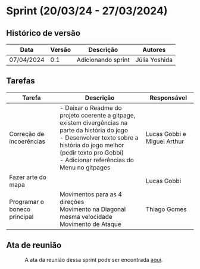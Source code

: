 # Sprint (20/03/24 - 27/03/2024)

## Histórico de versão

|Data|Versão|Descrição|Autores|
|--|--|--|--|
|07/04/2024|0.1|Adicionando sprint|Júlia Yoshida|

## Tarefas

|Tarefa|Descrição|Responsável|
|--|--|--|
|Correção de incoerências|- Deixar o Readme do projeto coerente a gitpage, existem divergências na parte da história do jogo<br>- Desenvolver texto sobre a história do jogo melhor (pedir texto pro Gobbi)<br>- Adicionar referências do Menu no gitpages|Lucas Gobbi e Miguel Arthur|
|Fazer arte do mapa||Lucas Gobbi|
|Programar o boneco principal|Movimentos para as 4 direções<br>Movimento na Diagonal mesma velocidade<br>Movimento de Ataque|Thiago Gomes|

## Ata de reunião

<p style="text-indent: 50px;text-align: justify;"> A ata da reunião dessa sprint pode ser encontrada <a href="https://github.com/ResidenciaTICBrisa/T2G6-Jogo-Unity-BOSS/blob/2eeee920be9a4bb699e7449aa40744d0f6a1408d/docs/ATAS/ATA_2%20-%2026_03.pdf" target="_blank">aqui</a>.</p>